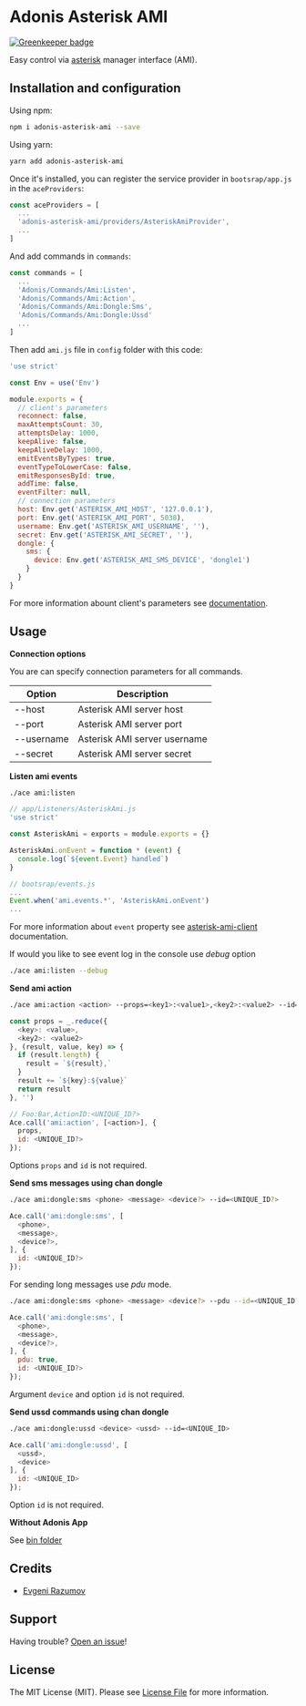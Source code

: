 # Adonis Asterisk AMI

[![Greenkeeper badge](https://badges.greenkeeper.io/enniel/adonis-asterisk-ami.svg)](https://greenkeeper.io/)

Easy control via [asterisk](http://www.asterisk.org/) manager interface (AMI).

Installation and configuration
----------------

Using npm:

```sh
npm i adonis-asterisk-ami --save
```
Using yarn:

```sh
yarn add adonis-asterisk-ami
```

Once it's installed, you can register the service provider in `bootsrap/app.js` in the `aceProviders`:

```js
const aceProviders = [
  ...
  'adonis-asterisk-ami/providers/AsteriskAmiProvider',
  ...
]
```

And add commands in `commands`:

```js
const commands = [
  ...
  'Adonis/Commands/Ami:Listen',
  'Adonis/Commands/Ami:Action',
  'Adonis/Commands/Ami:Dongle:Sms',
  'Adonis/Commands/Ami:Dongle:Ussd'
  ...
]
```

Then add `ami.js` file in `config` folder with this code:

```js
'use strict'

const Env = use('Env')

module.exports = {
  // client's parameters
  reconnect: false,
  maxAttemptsCount: 30,
  attemptsDelay: 1000,
  keepAlive: false,
  keepAliveDelay: 1000,
  emitEventsByTypes: true,
  eventTypeToLowerCase: false,
  emitResponsesById: true,
  addTime: false,
  eventFilter: null,
  // connection parameters
  host: Env.get('ASTERISK_AMI_HOST', '127.0.0.1'),
  port: Env.get('ASTERISK_AMI_PORT', 5038),
  username: Env.get('ASTERISK_AMI_USERNAME', ''),
  secret: Env.get('ASTERISK_AMI_SECRET', ''),
  dongle: {
    sms: {
      device: Env.get('ASTERISK_AMI_SMS_DEVICE', 'dongle1')
    }
  }
}
```
For more information abount client's parameters see [documentation](https://github.com/BelirafoN/asterisk-ami-client#clients-parameters).

Usage
----------------
**Connection options**

You are can specify connection parameters for all commands.

| Option     | Description                  |
| ---------  | ---------------------------- |
| --host     | Asterisk AMI server host     |
| --port     | Asterisk AMI server port     |
| --username | Asterisk AMI server username |
| --secret   | Asterisk AMI server secret   |

**Listen ami events**

```sh
./ace ami:listen
```
```js
// app/Listeners/AsteriskAmi.js
'use strict'

const AsteriskAmi = exports = module.exports = {}

AsteriskAmi.onEvent = function * (event) {
  console.log(`${event.Event} handled`)
}

// bootsrap/events.js
...
Event.when('ami.events.*', 'AsteriskAmi.onEvent')
...
```
For more information about `event` property see [asterisk-ami-client](https://github.com/BelirafoN/asterisk-ami-client) documentation.

If would you like to see event log in the console use *debug* option
```sh
./ace ami:listen --debug
```

**Send ami action**

```sh
./ace ami:action <action> --props=<key1>:<value1>,<key2>:<value2> --id=<UNIQUE_ID?>
```

```js
const props = _.reduce({
  <key>: <value>,
  <key2>: <value2>
}, (result, value, key) => {
  if (result.length) {
    result = `${result},`
  }
  result += `${key}:${value}`
  return result
}, '')

// Foo:Bar,ActionID:<UNIQUE_ID?>
Ace.call('ami:action', [<action>], {
  props,
  id: <UNIQUE_ID?>
});
```
Options `props` and `id` is not required.

**Send sms messages using chan dongle**

```sh
./ace ami:dongle:sms <phone> <message> <device?> --id=<UNIQUE_ID?>
```

```js
Ace.call('ami:dongle:sms', [
  <phone>,
  <message>,
  <device?>,
], {
  id: <UNIQUE_ID?>
});
```
For sending long messages use *pdu* mode.
```sh
./ace ami:dongle:sms <phone> <message> <device?> --pdu --id=<UNIQUE_ID?>
```

```js
Ace.call('ami:dongle:sms', [
  <phone>,
  <message>,
  <device?>,
], {
  pdu: true,
  id: <UNIQUE_ID?>
});
```

Argument `device` and option `id` is not required.

**Send ussd commands using chan dongle**

```sh
./ace ami:dongle:ussd <device> <ussd> --id=<UNIQUE_ID>
```

```js
Ace.call('ami:dongle:ussd', [
  <ussd>,
  <device>
], {
  id: <UNIQUE_ID>
});
```

Option `id` is not required.

**Without Adonis App**

See [bin folder](https://github.com/enniel/adonis-asterisk-ami/tree/master/bin)

## Credits

- [Evgeni Razumov](https://github.com/enniel)

## Support

Having trouble? [Open an issue](https://github.com/enniel/adonis-asterisk-ami/issues/new)!

## License

The MIT License (MIT). Please see [License File](LICENSE.md) for more information.
